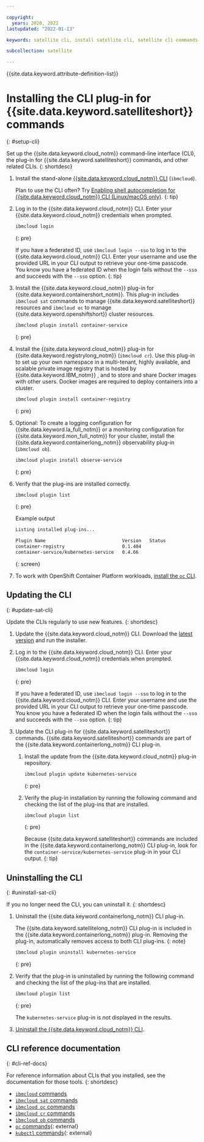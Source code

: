 ```yaml
---

copyright:
  years: 2020, 2022
lastupdated: "2022-01-13"

keywords: satellite cli, install satellite cli, satellite cli commands

subcollection: satellite

---
```


{{site.data.keyword.attribute-definition-list}}


# Installing the CLI plug-in for {{site.data.keyword.satelliteshort}} commands
{: #setup-cli}

Set up the {{site.data.keyword.cloud_notm}} command-line interface (CLI), the plug-in for {{site.data.keyword.satelliteshort}} commands, and other related CLIs.
{: shortdesc}

1. Install the stand-alone [{{site.data.keyword.cloud_notm}} CLI](/docs/cli?topic=cli-install-ibmcloud-cli) (`ibmcloud`). 

    Plan to use the CLI often? Try [Enabling shell autocompletion for {{site.data.keyword.cloud_notm}} CLI (Linux/macOS only)](/docs/cli/reference/ibmcloud?topic=cli-shell-autocomplete#shell-autocomplete-linux).
    {: tip}

2. Log in to the {{site.data.keyword.cloud_notm}} CLI. Enter your {{site.data.keyword.cloud_notm}} credentials when prompted.
    ```sh
    ibmcloud login
    ```
    {: pre}

    If you have a federated ID, use `ibmcloud login --sso` to log in to the {{site.data.keyword.cloud_notm}} CLI. Enter your username and use the provided URL in your CLI output to retrieve your one-time passcode. You know you have a federated ID when the login fails without the `--sso` and succeeds with the `--sso` option.
    {: tip}

3. Install the {{site.data.keyword.cloud_notm}} plug-in for {{site.data.keyword.containershort_notm}}. This plug-in includes `ibmcloud sat` commands to manage {{site.data.keyword.satelliteshort}} resources and `ibmcloud oc` to manage {{site.data.keyword.openshiftshort}} cluster resources.
    ```sh
    ibmcloud plugin install container-service
    ```
    {: pre}

4. Install the {{site.data.keyword.cloud_notm}} plug-in for {{site.data.keyword.registrylong_notm}} (`ibmcloud cr`). Use this plug-in to set up your own namespace in a multi-tenant, highly available, and scalable private image registry that is hosted by {{site.data.keyword.IBM_notm}} , and to store and share Docker images with other users. Docker images are required to deploy containers into a cluster.
    ```sh
    ibmcloud plugin install container-registry
    ```
    {: pre}

5. Optional: To create a logging configuration for {{site.data.keyword.la_full_notm}} or a monitoring configuration for {{site.data.keyword.mon_full_notm}} for your cluster, install the {{site.data.keyword.containerlong_notm}} observability plug-in (`ibmcloud ob`).
    ```sh
    ibmcloud plugin install observe-service
    ```
    {: pre}

6. Verify that the plug-ins are installed correctly.
    ```sh
    ibmcloud plugin list
    ```
    {: pre}

    Example output
    ```sh
    Listing installed plug-ins...

    Plugin Name                            Version   Status
    container-registry                     0.1.404
    container-service/kubernetes-service   0.4.66
    ```
    {: screen}

7. To work with OpenShift Container Platform workloads, [install the `oc` CLI](/docs/openshift?topic=openshift-openshift-cli#cli_oc).




## Updating the CLI
{: #update-sat-cli}

Update the CLIs regularly to use new features.
{: shortdesc}

1. Update the {{site.data.keyword.cloud_notm}} CLI. Download the [latest version](/docs/cli?topic=cli-getting-started) and run the installer.
2. Log in to the {{site.data.keyword.cloud_notm}} CLI. Enter your {{site.data.keyword.cloud_notm}} credentials when prompted.
    ```sh
    ibmcloud login
    ```
    {: pre}

    If you have a federated ID, use `ibmcloud login --sso` to log in to the {{site.data.keyword.cloud_notm}} CLI. Enter your username and use the provided URL in your CLI output to retrieve your one-time passcode. You know you have a federated ID when the login fails without the `--sso` and succeeds with the `--sso` option.
    {: tip}

3. Update the CLI plug-in for {{site.data.keyword.satelliteshort}} commands. {{site.data.keyword.satelliteshort}} commands are part of the {{site.data.keyword.containerlong_notm}} CLI plug-in.
    1. Install the update from the {{site.data.keyword.cloud_notm}} plug-in repository.
        ```sh
        ibmcloud plugin update kubernetes-service
        ```
        {: pre}

    2. Verify the plug-in installation by running the following command and checking the list of the plug-ins that are installed.
        ```sh
        ibmcloud plugin list
        ```
        {: pre}

        Because {{site.data.keyword.satelliteshort}} commands are included in the {{site.data.keyword.containerlong_notm}} CLI plug-in, look for the `container-service/kubernetes-service` plug-in in your CLI output.
        {: tip}

## Uninstalling the CLI
{: #uninstall-sat-cli}

If you no longer need the CLI, you can uninstall it.
{: shortdesc}

1. Uninstall the {{site.data.keyword.containerlong_notm}} CLI plug-in.

    The {{site.data.keyword.satellitelong_notm}} CLI plug-in is included in the {{site.data.keyword.containerlong_notm}} plug-in. Removing the plug-in, automatically removes access to both CLI plug-ins.
    {: note}

    ```sh
    ibmcloud plugin uninstall kubernetes-service
    ```
    {: pre}

2. Verify that the plug-in is uninstalled by running the following command and checking the list of the plug-ins that are installed.

    ```sh
    ibmcloud plugin list
    ```
    {: pre}

    The `kubernetes-service` plug-in is not displayed in the results.

3. [Uninstall the {{site.data.keyword.cloud_notm}} CLI](/docs/cli?topic=cli-uninstall-ibmcloud-cli).

## CLI reference documentation
{: #cli-ref-docs}

For reference information about CLIs that you installed, see the documentation for those tools.
{: shortdesc}

- [`ibmcloud` commands](/docs/cli/reference/ibmcloud?topic=cli-ibmcloud_cli#ibmcloud_cli)
- [`ibmcloud sat` commands](/docs/satellite?topic=satellite-satellite-cli-reference)
- [`ibmcloud oc` commands](/docs/openshift?topic=openshift-kubernetes-service-cli)
- [`ibmcloud cr` commands](/docs/Registry?topic=container-registry-cli-plugin-containerregcli)
- [`ibmcloud ob` commands](/docs/containers?topic=containers-observability_cli)
- [`oc` commands](https://docs.openshift.com/container-platform/4.5/cli_reference/openshift_cli/developer-cli-commands.html){: external}
- [`kubectl` commands](https://kubectl.docs.kubernetes.io/){: external}


